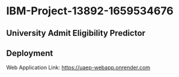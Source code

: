 # IBM-Project-13892-1659534676
## University Admit Eligibility Predictor

## Deployment
Web Application Link: https://uaep-webapp.onrender.com
